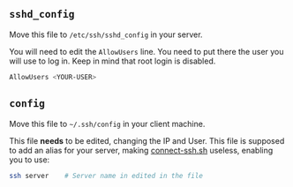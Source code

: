 ## `sshd_config`
Move this file to `/etc/ssh/sshd_config` in your server.

You will need to edit the `AllowUsers` line. You need to put there the user you will use to log in. Keep in mind that root login is disabled.
```bash
AllowUsers <YOUR-USER>
```

## `config`
Move this file to `~/.ssh/config` in your client machine.

This file **needs** to be edited, changing the IP and User. This file is supposed to add an alias for your server, making [connect-ssh.sh](https://github.com/r4v10l1/arch-files/tree/main/Scripts/Group2) useless, enabling you to use:
```bash
ssh server    # Server name in edited in the file
```

